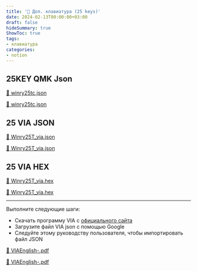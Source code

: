 ```yaml
---
title: '📝 Доп. клавиатура (25 keys)'
date: 2024-02-13T00:00:00+03:00
draft: false
hideSummary: true
ShowToc: true
tags:
- клавиатура
categories:
- notion
---
```


## 25KEY QMK Json

[:floppy_disk: winry25tc.json](https://drive.google.com/file/d/1eUE0M8cn2ncafuZHglho2dna2Rbtsu4b/view?usp=drivesdk)

<a href="../files/keyboard_winry25tc.json" download>:paperclip: winry25tc.json</a>

## 25 VIA JSON

[:floppy_disk: Winry25T_via.json](https://drive.google.com/file/d/1g8FQJqsXfv5QWmUL02TbGNAPrH1Z3PGh/view?usp=drivesdk)

<a href="../files/keyboard_Winry25T_via.json" download>:paperclip: Winry25T_via.json</a>

## 25 VIA HEX

[:floppy_disk: Winry25T_via.hex](https://drive.google.com/file/d/1JEtuQA9Vjb9gTB_1GEe3frS6-fuASrNC/view?usp=drivesdk)

<a href="../files/keyboard_Winry25T_via.hex" download>:paperclip: Winry25T_via.hex</a>

---

Выполните следующие шаги:

- Скачать программу VIA с [официального сайта](https://caniusevia.com/)
- Загрузите файл VIA json с помощью Google
- Следуйте этому руководству пользователя, чтобы импортировать файл JSON

[:floppy_disk: VIAEnglish-.pdf](https://drive.google.com/file/d/1SUOttEv8vljwHwYybOJ1XY1b3R_gl-L2/view?usp=drivesdk)

[:paperclip: VIAEnglish-.pdf](../files/keyboard_VIAEnglish-.pdf)